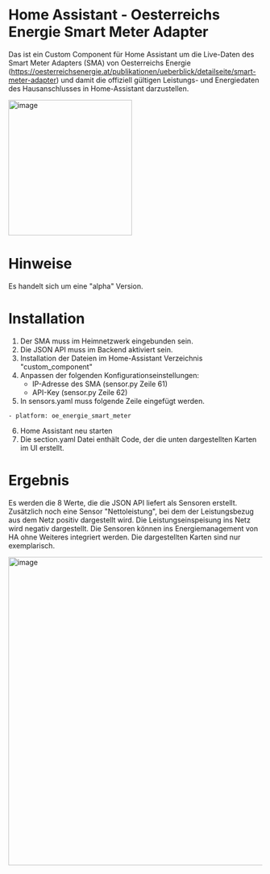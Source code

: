 # Home Assistant - Oesterreichs Energie Smart Meter Adapter
Das ist ein Custom Component für Home Assistant um die Live-Daten des Smart Meter Adapters (SMA) von Oesterreichs Energie (https://oesterreichsenergie.at/publikationen/ueberblick/detailseite/smart-meter-adapter) und damit die offiziell gültigen Leistungs- und Energiedaten des Hausanschlusses in Home-Assistant darzustellen.

<img width="245" height="269" alt="image" src="https://github.com/user-attachments/assets/0c4cf254-53c3-4f94-9927-e03f7db6bd53" />

# Hinweise
Es handelt sich um eine "alpha" Version.

# Installation
1. Der SMA muss im Heimnetzwerk eingebunden sein.
2. Die JSON API muss im Backend aktiviert sein.
3. Installation der Dateien im Home-Assistant Verzeichnis "custom_component"
4. Anpassen der folgenden Konfigurationseinstellungen:
    - IP-Adresse des SMA (sensor.py Zeile 61)
    - API-Key (sensor.py Zeile 62)
5. In sensors.yaml muss folgende Zeile eingefügt werden.
```
- platform: oe_energie_smart_meter
```
6. Home Assistant neu starten
7. Die section.yaml Datei enthält Code, der die unten dargestellten Karten im UI erstellt.

# Ergebnis
Es werden die 8 Werte, die die JSON API liefert als Sensoren erstellt. Zusätzlich noch eine Sensor "Nettoleistung", bei dem der Leistungsbezug aus dem Netz positiv dargestellt wird. Die Leistungseinspeisung ins Netz wird negativ dargestellt. Die Sensoren können ins Energiemanagement von HA ohne Weiteres integriert werden. Die dargestellten Karten sind nur exemplarisch.

<img width="909" height="612" alt="image" src="https://github.com/user-attachments/assets/a9b7a86c-88fa-4896-af0f-28bc53f82a52" />

